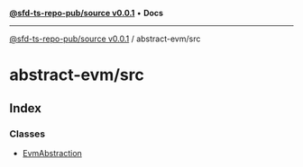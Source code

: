 [**@sfd-ts-repo-pub/source v0.0.1**](../../README.md) • **Docs**

***

[@sfd-ts-repo-pub/source v0.0.1](../../modules.md) / abstract-evm/src

# abstract-evm/src

## Index

### Classes

- [EvmAbstraction](classes/EvmAbstraction.md)
